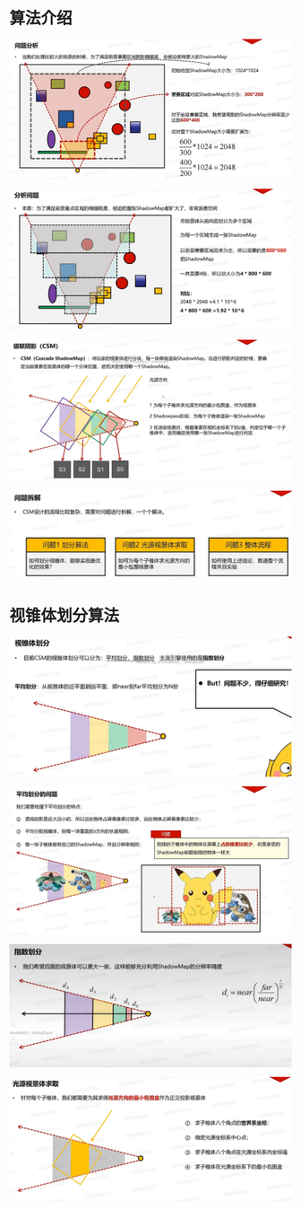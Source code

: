 # 算法介绍
 ![输入图片说明](/imgs/2025-02-28/MlvIKaHW69fbrCui.png)
 
![输入图片说明](/imgs/2025-02-28/cIszCS4ep3rp44ep.png)

![输入图片说明](/imgs/2025-02-28/LOtvUuFLq7ZLhKQ9.png)

![输入图片说明](/imgs/2025-02-28/EC5xuIQ1DfI0UxVl.png)

# 视锥体划分算法

![输入图片说明](/imgs/2025-02-28/JB6arthKfUApwilD.png)

![输入图片说明](/imgs/2025-02-28/z1pqFpFjkieK8F4e.png)

![输入图片说明](/imgs/2025-02-28/wjvyEYImwMOmdAHY.png)

![输入图片说明](/imgs/2025-03-01/CbTqYPCWZEIVqKn5.png)


<!--stackedit_data:
eyJoaXN0b3J5IjpbLTE1OTIzNzg2NywxMTM5MjI5MTMsMjE3OT
I0NzQzLC0xMjQwNTI5NzEyLC04MjQ3NjY1NjQsLTE0MjQzNzU3
OTYsMTI5Nzg1NzMyMywtNzAyOTk0OTldfQ==
-->